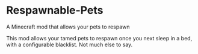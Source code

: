 # Respawnable-Pets
A Minecraft mod that allows your pets to respawn

This mod allows your tamed pets to respawn once you next sleep in a bed, with a configurable blacklist. Not much else to say.
